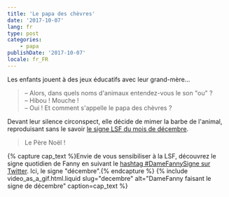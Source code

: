 ```yaml
---
title: 'Le papa des chèvres'
date: '2017-10-07'
lang: fr
type: post
categories:
    - papa
publishDate: '2017-10-07'
locale: fr_FR
---
```


Les enfants jouent à des jeux éducatifs avec leur grand-mère…

<!-- more -->

> – Alors, dans quels noms d'animaux entendez-vous le son "ou" ?  
> – Hibou ! Mouche !  
> – Oui ! Et comment s'appelle le papa des chèvres ?  

Devant leur silence circonspect, elle décide de mimer la barbe de l'animal, reproduisant sans le savoir [le signe <abbr title="Langue des Signe Française">LSF</abbr> du mois de décembre](https://www.elix-lsf.fr/spip.php?page=signes&id_article=151775).

> Le Père Noël !

{% capture cap_text %}Envie de vous sensibiliser à la LSF, découvrez le signe quotidien de Fanny en suivant le <a href="https://twitter.com/hashtag/damefannysigne?src=hash">hashtag #DameFannySigne sur Twitter</a>. Ici, le signe "décembre".{% endcapture %}
{% include video_as_a_gif.html.liquid
    slug="decembre"
    alt="DameFanny faisant le signe de décembre"
    caption=cap_text
%}
